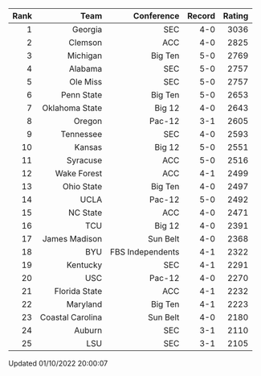 | Rank  | Team                 | Conference           | Record   | Rating |
| ---:  | ---:                 | ---:                 | ---:     | ---:   |
| 1     | Georgia              | SEC                  | 4-0      | 3036   |
| 2     | Clemson              | ACC                  | 4-0      | 2825   |
| 3     | Michigan             | Big Ten              | 5-0      | 2769   |
| 4     | Alabama              | SEC                  | 5-0      | 2757   |
| 5     | Ole Miss             | SEC                  | 5-0      | 2757   |
| 6     | Penn State           | Big Ten              | 5-0      | 2653   |
| 7     | Oklahoma State       | Big 12               | 4-0      | 2643   |
| 8     | Oregon               | Pac-12               | 3-1      | 2605   |
| 9     | Tennessee            | SEC                  | 4-0      | 2593   |
| 10    | Kansas               | Big 12               | 5-0      | 2551   |
| 11    | Syracuse             | ACC                  | 5-0      | 2516   |
| 12    | Wake Forest          | ACC                  | 4-1      | 2499   |
| 13    | Ohio State           | Big Ten              | 4-0      | 2497   |
| 14    | UCLA                 | Pac-12               | 5-0      | 2492   |
| 15    | NC State             | ACC                  | 4-0      | 2471   |
| 16    | TCU                  | Big 12               | 4-0      | 2391   |
| 17    | James Madison        | Sun Belt             | 4-0      | 2368   |
| 18    | BYU                  | FBS Independents     | 4-1      | 2322   |
| 19    | Kentucky             | SEC                  | 4-1      | 2291   |
| 20    | USC                  | Pac-12               | 4-0      | 2270   |
| 21    | Florida State        | ACC                  | 4-1      | 2232   |
| 22    | Maryland             | Big Ten              | 4-1      | 2223   |
| 23    | Coastal Carolina     | Sun Belt             | 4-0      | 2180   |
| 24    | Auburn               | SEC                  | 3-1      | 2110   |
| 25    | LSU                  | SEC                  | 3-1      | 2105   |

Updated 01/10/2022 20:00:07
